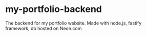 # my-portfolio-backend
 The backend for my portfolio website. Made with node.js, fastify framework, db hosted on Neon.com
